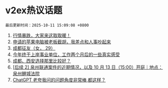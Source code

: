 # v2ex热议话题

`最后更新时间：2025-10-11 15:09:08 +0800`

1. [行情暴跌，大家来这取取暖！](https://www.v2ex.com/t/1164449)
1. [申请的苹果电脑被老板截胡，我差点和人事吵起来](https://www.v2ex.com/t/1164285)
1. [成都征友（女， 29）](https://www.v2ex.com/t/1164393)
1. [今年终于上岸事业单位，工作两个月后的一些真实感受](https://www.v2ex.com/t/1164420)
1. [成都、西安选择那里比较好？](https://www.v2ex.com/t/1164189)
1. [[后续 2] 泉州联通案件的近期情况，以及 10 月 13 日（15:00）开庭｜地点：泉州鲤城法院](https://www.v2ex.com/t/1164270)
1. [ChatGPT
老夸我问的问题角度非常棒,都这样？](https://www.v2ex.com/t/1164222)

